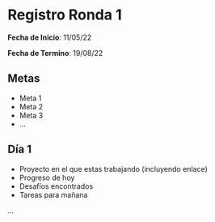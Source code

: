 # Registro Ronda 1

**Fecha de Inicio**: 11/05/22

**Fecha de Termino**: 19/08/22 

## Metas

* Meta 1
* Meta 2
* Meta 3
* ...

## Día 1

* Proyecto en el que estas trabajando (incluyendo enlace)
* Progreso de hoy
* Desafíos encontrados
* Tareas para mañana

...
